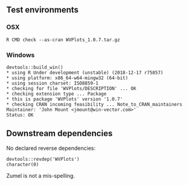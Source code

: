 
## Test environments

### OSX

    R CMD check --as-cran WVPlots_1.0.7.tar.gz 
 

 
### Windows

    devtools::build_win()
    * using R Under development (unstable) (2018-12-17 r75857)
    * using platform: x86_64-w64-mingw32 (64-bit)
    * using session charset: ISO8859-1
    * checking for file 'WVPlots/DESCRIPTION' ... OK
    * checking extension type ... Package
    * this is package 'WVPlots' version '1.0.7'
    * checking CRAN incoming feasibility ... Note_to_CRAN_maintainers
    Maintainer: 'John Mount <jmount@win-vector.com>'
    Status: OK
 

## Downstream dependencies

  No declared reverse dependencies:

    devtools::revdep('WVPlots')
    character(0)


Zumel is not a mis-spelling.

